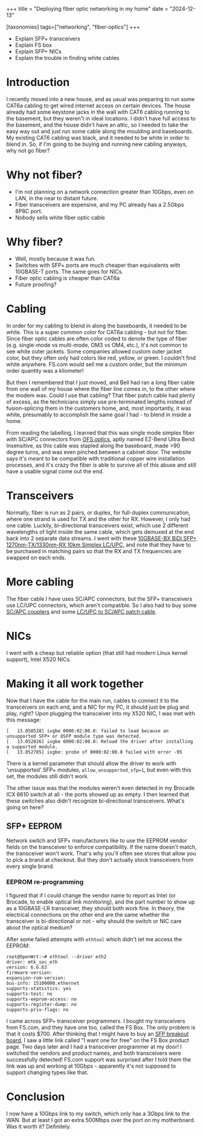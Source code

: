 +++
title = "Deploying fiber optic networking in my home"
date = "2024-12-13"

[taxonomies]
tags=["networking", "fiber-optics"]
+++

- Explain SFP+ transceivers
- Explain FS box
- Explain SFP+ NICs
- Explain the trouble in finding white cables

# Introduction
I recently moved into a new house, and as usual was preparing to run some CAT6a cabling to get wired internet access on certain devices. The house already had some keystone jacks in the wall with
CAT6 cabling running to the basement, but they weren't in ideal locations. I didn't have full access to the basement, and the house didn't have an attic, so I needed to take the easy way out
and just run some cable along the moulding and baseboards. My existing CAT6 cabling was black, and it needed to be white in order to blend in. So, if I'm going to be buying and running
new cabling anyways, why not go fiber?

# Why not fiber?
- I'm not planning on a network connection greater than 10Gbps, even on LAN, in the near to distant future.
- Fiber transceivers are expensive, and my PC already has a 2.5Gbps 8P8C port.
- Nobody sells white fiber optic cable

# Why fiber?
- Well, mostly because it was fun.
- Switches with SFP+ ports are much cheaper than equivalents with 10GBASE-T ports. The same goes for NICs.
- Fiber optic cabling is cheaper than CAT6a
- Future proofing?

# Cabling
In order for my cabling to blend in along the baseboards, it needed to be white. This is a super common color for CAT6a cabling - but not for fiber. Since fiber optic cables are often color coded to
denote the type of fiber (e.g. single-mode vs multi-mode, OM3 vs OM4, etc.), it's not common to see white outer jackets. Some companies allowed custom outer jacket color, but they often only had
colors like red, yellow, or green. I couldn't find white anywhere. FS.com would sell me a custom order, but the minimum order quantity was a kilometer! 

But then I remembered that I just moved, and Bell had ran a long fiber cable from one wall of my house where the fiber line comes in, to the other where the modem was. Could I use that cabling?
That fiber patch cable had plenty of excess, as the technicians simply use pre-terminated lengths instead of fusion-splicing them in the customers home, and, most importantly, it was white, 
presumably to accomplish the same goal I had - to blend in inside a home.

From reading the labelling, I learned that this was single mode simplex fiber with SC/APC connectors from [OFS optics](https://fiber-optic-catalog.ofsoptics.com/G-657-B3-SM-Ultra-Bend-Insensitive-2-5-mm-minimum-bend-radius--1704), 
aptly named EZ-Bend Ultra Bend Insensitive, as this cable was stapled along the baseboard, made >90 degree turns, and was even pinched between a cabinet door. The website says it's meant to be compatible
with traditional copper wire installation processes, and it's crazy the fiber is able to survive all of this abuse and still have a usable signal come out the end.

# Transceivers
Normally, fiber is run as 2 pairs, or duplex, for full-duplex communication, where one strand is used for TX and the other for RX. However, I only had one cable. Luckily, bi-directional transceivers exist, 
which use 2 different wavelengths of light inside the same cable, which gets demuxed at the end back into 2 separate data streams. 
I went with these [10GBASE-BX BiDi SFP+ 1270nm-TX/1330nm-RX 10km Simplex LC/UPC](https://www.fs.com/products/42385.html), and note that they have to be purchased in matching pairs so that the
RX and TX frequencies are swapped on each ends.

# More cabling
The fiber cable I have uses SC/APC connectors, but the SFP+ transceivers use LC/UPC connectors, which aren't compatible. So I also had to buy some [SC/APC couplers](https://www.fs.com/products/76106.html)
and some [LC/UPC to SC/APC patch cable](https://www.fs.com/products/42046.html).

# NICs
I went with a cheap but reliable option (that still had modern Linux kernel support), Intel X520 NICs.

# Making it all work together
Now that I have the cable for the main run, cables to connect it to the transceivers on each end, and a NIC for my PC, it should just be plug and play, right? Upon plugging the transceiver into
my X520 NIC, I was met with this message:
```shell
[   13.050528] ixgbe 0000:02:00.0: failed to load because an unsupported SFP+ or QSFP module type was detected.
[   13.052026] ixgbe 0000:02:00.0: Reload the driver after installing a supported module.
[   13.052785] ixgbe: probe of 0000:02:00.0 failed with error -95
```

There is a kernel parameter that should allow the driver to work with 'unsupported' SFP+ modules, `allow_unsupported_sfp=1`, but even with this set, the modules still didn't work.

The other issue was that the modules weren't even detected in my Brocade ICX 6610 switch at all - the ports showed up as empty. I then learned that these switches also didn't recognize bi-directional
transceivers. What's going on here?

## SFP+ EEPROM
Network switch and SFP+ manufacturers like to use the EEPROM vendor fields on the transceiver to enforce compatibility. If the name doesn't match, the transceiver won't work. That's why you'll often see
stores that allow you to pick a brand at checkout. But they don't actually stock transceivers from every single brand.

### EEPROM re-programming
I figured that if I could change the vendor name to report as Intel (or Brocade, to enable optical link monitoring), and the part number to show up as a 10GBASE-LR transceiver, they should both work fine.
In theory, the electrical connections on the other end are the same whether the transceiver is bi-directional or not - why should the switch or NIC care about the optical medium?

After some failed attempts with `ethtool` which didn't let me access the EEPROM:
```shell
root@OpenWrt:~# ethtool --driver eth2
driver: mtk_soc_eth
version: 6.6.63
firmware-version:
expansion-rom-version:
bus-info: 15100000.ethernet
supports-statistics: yes
supports-test: no
supports-eeprom-access: no
supports-register-dump: no
supports-priv-flags: no
```

I came across SFP+ transceiver programmers. I bought my transceivers from FS.com, and they have one too, called the FS Box. The only problem is that it costs $700. After thinking that I might have
to buy an [SFP breakout board](https://shop.sysmocom.de/SFP-breakout-board-v1-kit/sfp-bo-v1-kit), I saw a little link called "I want one for free" on the FS Box product page. Two days later and I had
a transceiver programmer at my door! I switched the vendors and product names, and both transceivers were successfully detected! FS.com support was surprised after I told them the link was up and working
at 10Gbps - apparently it's not supposed to support changing types like that.

# Conclusion
I now have a 10Gbps link to my switch, which only has a 3Gbps link to the WAN. But at least I got an extra 500Mbps over the port on my motherboard. Was it worth it? Definitely.
